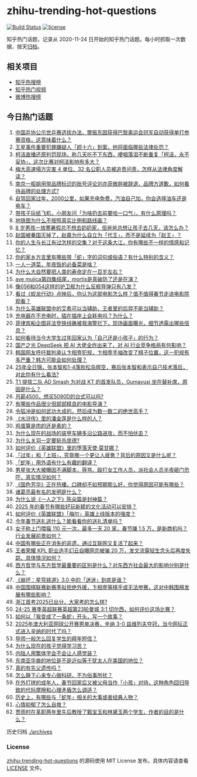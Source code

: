 # zhihu-trending-hot-questions

[![Build Status](https://github.com/justjavac/zhihu-trending-hot-questions/workflows/ci/badge.svg?branch=master)](https://github.com/justjavac/zhihu-trending-hot-questions/actions)
[![license](https://img.shields.io/github/license/justjavac/zhihu-trending-hot-questions)](https://github.com/justjavac/zhihu-trending-hot-questions/blob/master/LICENSE)

知乎热门话题，记录从 2020-11-24
日开始的知乎热门话题。每小时抓取一次数据，按天[归档](./archives)。

## 相关项目

- [知乎热搜榜](https://github.com/justjavac/zhihu-trending-top-search)
- [知乎热门视频](https://github.com/justjavac/zhihu-trending-hot-video)
- [微博热搜榜](https://github.com/justjavac/weibo-trending-hot-search)

## 今日热门话题

<!-- BEGIN -->
<!-- 最后更新时间 Mon Jan 27 2025 10:48:24 GMT+0800 (China Standard Time) -->

1. [中国乒协公示世乒赛选拔办法，樊振东因获得巴黎奥运会冠军自动获得单打参赛资格，这意味着什么？](https://www.zhihu.com/question/10624226552)
1. [王星事件重要犯罪嫌疑人「颜十六」到案，他将面临哪些法律处罚？](https://www.zhihu.com/question/10641209666)
1. [柯洁直播还原判罚现场，称几天吃不下东西，哽咽落泪不断重复「柯洁，永不妥协」，这次比赛对柯洁影响有多大？](https://www.zhihu.com/question/10664355691)
1. [梅大高速塌方灾害 4 单位、32 名公职人员被追责问责，怎样从法律角度解读？](https://www.zhihu.com/question/10520948831)
1. [南京一柜姐用带品牌标识的账号评论刘亦菲微胖被辞退，品牌方道歉，如何看待品牌的处理方式?](https://www.zhihu.com/question/10604772614)
1. [自驾回家过年，2000公里，如果充电免费，汽油自己加，你会选择油车还是电车？](https://www.zhihu.com/question/10481131414)
1. [带孩子玩纸飞机，小朋友问「为啥扔去前要哈一口气」，有什么原理吗？](https://www.zhihu.com/question/10460095188)
1. [地铁图为什么不按照真实比例和路线画？](https://www.zhihu.com/question/8912249208)
1. [8 岁男孩一放寒暑假总不想去奶奶家，但爸爸总想让孩子去几天，该怎么办？](https://www.zhihu.com/question/10109289895)
1. [赵国被秦国灭掉了，赵嘉为什么自立为「代王」，而不是延续为「赵王」？](https://www.zhihu.com/question/9801565917)
1. [你的人生与长江有过怎样的交集？对于这条大江，你有哪些不一样的情感和记忆？](https://www.zhihu.com/question/10104460640)
1. [你的家乡方言里有哪些带「蛇」字的词句或俗语？有什么特别的含义？](https://www.zhihu.com/question/9752068265)
1. [一人一道菜，年夜饭的必备菜是啥？](https://www.zhihu.com/question/9079538735)
1. [为什么大自然要把人类的寿命定在一百岁左右？](https://www.zhihu.com/question/9960856998)
1. [ave mujica第四集结尾，mortis是真破防了还是在演？](https://www.zhihu.com/question/10405678452)
1. [像056和054这样的护卫舰为什么反舰导弹只有八发？](https://www.zhihu.com/question/8498933571)
1. [看过《蛟龙行动》点映后，你认为这部电影怎么样？值不值得春节走进电影院观看？](https://www.zhihu.com/question/10619249255)
1. [为什么英雄联盟中的艾希可以当辅助，王者里的后羿不能当辅助？](https://www.zhihu.com/question/653052579)
1. [充电器在不充电时，插在插座上会耗电吗？为什么？](https://www.zhihu.com/question/9860345756)
1. [菲律宾船企图非法登铁线礁被我海警拦下，现场画面曝光，细节透露出哪些信息？](https://www.zhihu.com/question/10608467289)
1. [如何看待当今大学生过年回家认为「自己还是小孩子」的行为？](https://www.zhihu.com/question/10108606787)
1. [国产之光 DeepSeek 把 AI 大佬全炸出来了，对 AI 行业竞争格局有何影响？](https://www.zhihu.com/question/8155697879)
1. [韩国网友呼吁裁判承认卞相壹犯规，卞相壹手袖改变了棋子位置，这一犯规有多严重？韩方可能会如何处理？](https://www.zhihu.com/question/10465516192)
1. [25年全日锦，张本智和1-4落败松岛辉空，赛后张本智和表示自己技术落后，对此你有什么看法?](https://www.zhihu.com/question/10603263234)
1. [T1 提拔二队 AD Smash 为对战 KT 的首发队员，Gumayusi 坐在替补席，原因是什么？](https://www.zhihu.com/question/10505671492)
1. [月薪4500，想买5090D的台式可以吗?](https://www.zhihu.com/question/10103048515)
1. [有哪些作品很少但部部精良的电影导演？](https://www.zhihu.com/question/53182215)
1. [令狐冲是如何武功大成的，然后成为数一数二的绝世高手？](https://www.zhihu.com/question/9572860614)
1. [《水浒传》里的潘金莲是什么样的人？](https://www.zhihu.com/question/8381626848)
1. [鸡蛋算是肉的还是素的？](https://www.zhihu.com/question/662550099)
1. [为什么现在的战场的装甲车辆多沿公路进攻，而不怕伏击？](https://www.zhihu.com/question/10566161925)
1. [为什么关羽一定要斩杀庞德?](https://www.zhihu.com/question/9785466481)
1. [如何评价《英雄联盟》里的堕落天使·莫甘娜？](https://www.zhihu.com/question/56147063)
1. [「过年」和「上班」，究竟哪一个更让人疲惫？背后的原因又是什么呢？](https://www.zhihu.com/question/10099637094)
1. [「蛇年」用外语有什么有趣的翻译？](https://www.zhihu.com/question/10108626760)
1. [男星张大大被曝因不满脚本，辱骂、殴打女工作人员，派社会人员半夜砸门恐吓，真实情况如何？](https://www.zhihu.com/question/10555536847)
1. [《国色芳华》正在热播，口碑却不如预期那么好，你觉得原因可能有哪些？](https://www.zhihu.com/question/9247287735)
1. [诸葛亮最有名的发明是什么？](https://www.zhihu.com/question/9611090272)
1. [为什么说《一人之下》陈朵篇是封神篇？](https://www.zhihu.com/question/395586027)
1. [2025 年的春节有哪些好玩新颖的文化活动可以安排？](https://www.zhihu.com/question/9670069426)
1. [如何评价《英雄联盟》「梅尔」英雄上线版本的强度？](https://www.zhihu.com/question/9251418900)
1. [今年春节送礼送什么？能看看你的送礼清单吗？](https://www.zhihu.com/question/10590514985)
1. [女子称上门喂猫 110 元一次，最多一天 20 家，春节赚 1.5 万，是新商机吗？行业发展前景如何？](https://www.zhihu.com/question/10533261544)
1. [中国有哪些正在消失的非遗，通过互联网又复活了起来？](https://www.zhihu.com/question/10509782885)
1. [王者荣耀 KPL 职业选手幻云自曝网恋被骗 20 万，发文流露轻生念头后再度失踪，具体情况如何？](https://www.zhihu.com/question/10556782989)
1. [西方哲学与东方哲学最重要的区别是什么？对东西方社会最大的影响分别是什么？](https://www.zhihu.com/question/5536133546)
1. [《崩坏：星穹铁道》3.0 中的「迷迷」到底是谁？](https://www.zhihu.com/question/10477147879)
1. [中国围棋联赛新赛季拟拒绝外援，卞相壹等棋手或无法参赛，这对中韩围棋发展有哪些影响？](https://www.zhihu.com/question/10554130182)
1. [浙江首考2025已出分，大家考的怎么样?](https://www.zhihu.com/question/10603982556)
1. [24-25 赛季英超联赛英超第23轮曼城 3:1 切尔西，如何评价这场比赛？](https://www.zhihu.com/question/10568661827)
1. [如何以「我变成了一条蛇」开头，写一个故事？](https://www.zhihu.com/question/9752067157)
1. [2025年澳大利亚网球公开赛男单决赛，辛纳 3-0 兹维列夫夺冠，当今网坛正式进入辛纳的时代了吗？](https://www.zhihu.com/question/10628330981)
1. [导师一般怎么回复学生的拜年短信？](https://www.zhihu.com/question/10108614951)
1. [为什么现在的孩子觉得学习苦？](https://www.zhihu.com/question/573752766)
1. [内陆人用繁体字会不会让人感觉装？](https://www.zhihu.com/question/10363785823)
1. [东南亚华裔的地位是不是近似等于犹太人在美国的地位？](https://www.zhihu.com/question/497370029)
1. [真的有先父遗传吗？](https://www.zhihu.com/question/777359116)
1. [怎么静下心来专心做科研，不为俗事所扰？](https://www.zhihu.com/question/34430255)
1. [在外打拼的成年人，春节回家后又被父母当作「小孩」对待，这种角色回归导致的代际摩擦和心理矛盾怎么调适？](https://www.zhihu.com/question/9650250895)
1. [历史上，有哪些与「蛇年」相关的大事或者经典人物？](https://www.zhihu.com/question/10357289545)
1. [心情抑郁了怎么自救？](https://www.zhihu.com/question/6722679129)
1. [贾雨村在革职两年里先后教授了甄宝玉和林黛玉两个学生，作者的目的是什么？](https://www.zhihu.com/question/9511332985)

<!-- END -->

历史归档 [./archives](./archives)

### License

[zhihu-trending-hot-questions](https://github.com/justjavac/zhihu-trending-hot-questions)
的源码使用 MIT License 发布。具体内容请查看 [LICENSE](./LICENSE) 文件。
